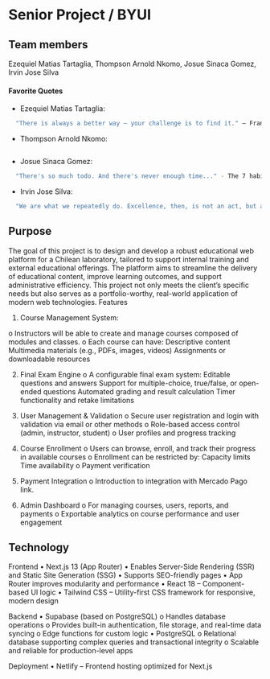 # Senior Project / BYUI

## Team members

Ezequiel Matias Tartaglia, Thompson Arnold Nkomo, Josue Sinaca Gomez, Irvin Jose Silva

#### Favorite Quotes
  - Ezequiel Matias Tartaglia:

  ```bash
    "There is always a better way – your challenge is to find it." — Frank Bunker Gilbreth
  ```

  - Thompson Arnold Nkomo:

  ```bash
  
  ```

  - Josue Sinaca Gomez:

  ```bash
    "There's so much todo. And there's never enough time..." - The 7 habits of highly effective people
  ```

  - Irvin Jose Silva:

  ```bash
    "We are what we repeatedly do. Excellence, then, is not an act, but a habit." -  Aristotle
  ```

## Purpose

The goal of this project is to design and develop a robust educational web platform for a Chilean laboratory, tailored to support internal training and external educational offerings. The platform aims to streamline the delivery of educational content, improve learning outcomes, and support administrative efficiency. This project not only meets the client’s specific needs but also serves as a portfolio-worthy, real-world application of modern web technologies.
Features

1.	Course Management System:

  o	Instructors will be able to create and manage courses composed of modules and classes. 
  o	Each course can have: Descriptive content Multimedia materials (e.g., PDFs, images, videos) Assignments or downloadable resources 
  
2.	Final Exam Engine 
  o	A configurable final exam system: Editable questions and answers Support for multiple-choice, true/false, or open-ended questions Automated grading and result calculation Timer functionality and retake limitations

3.	User Management & Validation 
  o	Secure user registration and login with validation via email or other methods 
  o	Role-based access control (admin, instructor, student) 
  o	User profiles and progress tracking

4.	Course Enrollment 
  o	Users can browse, enroll, and track their progress in available courses 
  o	Enrollment can be restricted by: Capacity limits Time availability 
  o	Payment verification

5.	Payment Integration 
  o	Introduction to integration with Mercado Pago link.

6.	Admin Dashboard 
  o	For managing courses, users, reports, and payments 
  o	Exportable analytics on course performance and user engagement

## Technology

Frontend
•	Next.js 13 (App Router)
•	Enables Server-Side Rendering (SSR) and Static Site Generation (SSG)
•	Supports SEO-friendly pages
•	App Router improves modularity and performance
•	React 18 – Component-based UI logic
•	Tailwind CSS – Utility-first CSS framework for responsive, modern design

Backend
•	Supabase (based on PostgreSQL)
  o	Handles database operations
  o	Provides built-in authentication, file storage, and real-time data syncing
  o	Edge functions for custom logic
•	PostgreSQL
  o	Relational database supporting complex queries and transactional integrity
  o	Scalable and reliable for production-level apps
  
Deployment
•	Netlify – Frontend hosting optimized for Next.js

